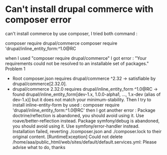 
# Can't install drupal commerce with composer error

can't install commerce by use composer, I tried both command :

composer require drupal/commerce
composer require 'drupal/inline_entity_form:^1.0@RC


when I used "composer require drupal/commerce" I got error :
"Your requirements could not be resolved to an installable set of packages."
Problem 1
- Root composer.json requires drupal/commerce ^2.32 -> satisfiable by drupal/commerce[2.32.0].
- drupal/commerce 2.32.0 requires drupal/inline_entity_form ^1.0@RC -> found drupal/inline_entity_form[dev-1.x, 1.0.0-alpha1, ..., 1.x-dev (alias of dev-1.x)] but it does not match your minimum-stability.
Then I try to install inline-entity-form by used : composer require 'drupal/inline_entity_form:^1.0@RC'
then I got another error :
Package doctrine/reflection is abandoned, you should avoid using it. Use roave/better-reflection instead.
Package symfony/debug is abandoned, you should avoid using it. Use symfony/error-handler instead.
Installation failed, reverting ./composer.json and ./composer.lock to their original content.
[RuntimeException]
Could not delete /home/aaa/public_html/web/sites/default/default.services.yml:
Please advise what to do, thanks



        